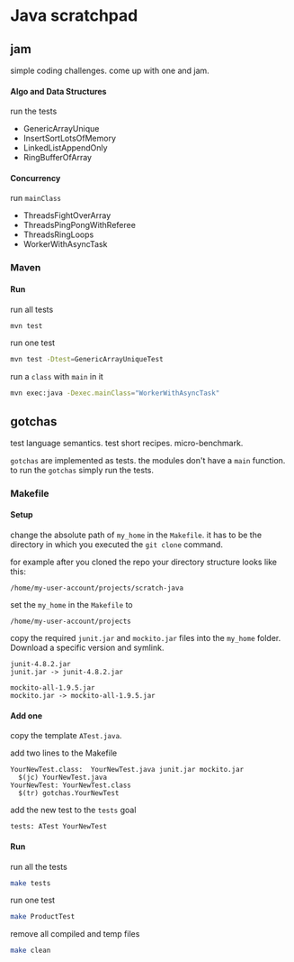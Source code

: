 # Java scratchpad

## jam
simple coding challenges.
come up with one and jam.

#### Algo and Data Structures
run the tests
* GenericArrayUnique
* InsertSortLotsOfMemory
* LinkedListAppendOnly
* RingBufferOfArray

#### Concurrency
run `mainClass`
* ThreadsFightOverArray
* ThreadsPingPongWithReferee
* ThreadsRingLoops
* WorkerWithAsyncTask

### Maven

#### Run
run all tests
```bash
mvn test
```

run one test
```bash
mvn test -Dtest=GenericArrayUniqueTest
```

run a `class` with `main` in it
```bash
mvn exec:java -Dexec.mainClass="WorkerWithAsyncTask"
```

## gotchas
test language semantics.
test short recipes.
micro-benchmark.

`gotchas` are implemented as tests.
the modules don't have a `main` function.
to run the `gotchas` simply run the tests.

### Makefile

#### Setup
change the absolute path of `my_home` in the `Makefile`.
it has to be the directory in which you executed the `git clone` command.

for example after you cloned the repo your directory structure looks like this:
```
/home/my-user-account/projects/scratch-java
```

set the `my_home` in the `Makefile` to
```
/home/my-user-account/projects
```

copy the required `junit.jar` and `mockito.jar` files into the `my_home` folder. Download a specific version and symlink.
```
junit-4.8.2.jar
junit.jar -> junit-4.8.2.jar

mockito-all-1.9.5.jar
mockito.jar -> mockito-all-1.9.5.jar
```

#### Add one
copy the template `ATest.java`.

add two lines to the Makefile
```make
YourNewTest.class:  YourNewTest.java junit.jar mockito.jar
  $(jc) YourNewTest.java
YourNewTest: YourNewTest.class
  $(tr) gotchas.YourNewTest
```

add the new test to the `tests` goal
```make
tests: ATest YourNewTest
```

#### Run
run all the tests
```bash
make tests
```

run one test
```bash
make ProductTest
```

remove all compiled and temp files
```bash
make clean
```
